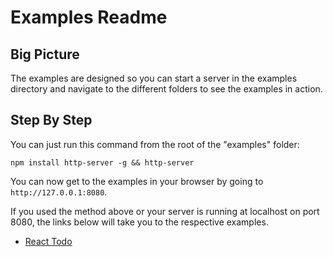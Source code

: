 # Examples Readme

## Big Picture
The examples are designed so you can start a server in the examples directory and navigate to the different folders to see the examples in action.

## Step By Step
You can just run this command from the root of the "examples" folder:

`npm install http-server -g && http-server`

You can now get to the examples in your browser by going to `http://127.0.0.1:8080`.

If you used the method above or your server is running at localhost on port 8080, the links below will take you to the respective examples.

* [React Todo](http://127.0.0.1:8080/react-todo/)